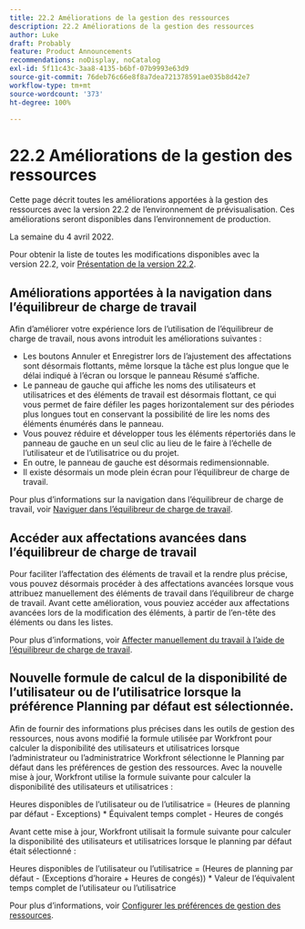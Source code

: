 ```yaml
---
title: 22.2 Améliorations de la gestion des ressources
description: 22.2 Améliorations de la gestion des ressources
author: Luke
draft: Probably
feature: Product Announcements
recommendations: noDisplay, noCatalog
exl-id: 5f11c43c-3aa8-4135-b6bf-07b9993e63d9
source-git-commit: 76deb76c66e8f8a7dea721378591ae035b8d42e7
workflow-type: tm+mt
source-wordcount: '373'
ht-degree: 100%

---
```


# 22.2 Améliorations de la gestion des ressources

Cette page décrit toutes les améliorations apportées à la gestion des ressources avec la version 22.2 de l’environnement de prévisualisation. Ces améliorations seront disponibles dans l’environnement de production.

<!--
<MadCap:conditionalText data-mc-conditions="QuicksilverOrClassic.Draft mode">
in January 2022
</MadCap:conditionalText>
-->

La semaine du 4 avril 2022.

Pour obtenir la liste de toutes les modifications disponibles avec la version 22.2, voir [Présentation de la version 22.2](../../../product-announcements/product-releases/22.2-release-activity/22-2-release-overview.md).

## Améliorations apportées à la navigation dans l’équilibreur de charge de travail

Afin d’améliorer votre expérience lors de l’utilisation de l’équilibreur de charge de travail, nous avons introduit les améliorations suivantes :

* Les boutons Annuler et Enregistrer lors de l’ajustement des affectations sont désormais flottants, même lorsque la tâche est plus longue que le délai indiqué à l’écran ou lorsque le panneau Résumé s’affiche.
* Le panneau de gauche qui affiche les noms des utilisateurs et utilisatrices et des éléments de travail est désormais flottant, ce qui vous permet de faire défiler les pages horizontalement sur des périodes plus longues tout en conservant la possibilité de lire les noms des éléments énumérés dans le panneau.
* Vous pouvez réduire et développer tous les éléments répertoriés dans le panneau de gauche en un seul clic au lieu de le faire à l’échelle de l’utilisateur et de l’utilisatrice ou du projet.
* En outre, le panneau de gauche est désormais redimensionnable.
* Il existe désormais un mode plein écran pour l’équilibreur de charge de travail.

Pour plus d’informations sur la navigation dans l’équilibreur de charge de travail, voir [Naviguer dans l’équilibreur de charge de travail](../../../resource-mgmt/workload-balancer/navigate-the-workload-balancer.md).

## Accéder aux affectations avancées dans l’équilibreur de charge de travail

Pour faciliter l’affectation des éléments de travail et la rendre plus précise, vous pouvez désormais procéder à des affectations avancées lorsque vous attribuez manuellement des éléments de travail dans l’équilibreur de charge de travail. Avant cette amélioration, vous pouviez accéder aux affectations avancées lors de la modification des éléments, à partir de l’en-tête des éléments ou dans les listes.

Pour plus d’informations, voir [Affecter manuellement du travail à l’aide de l’équilibreur de charge de travail](../../../resource-mgmt/workload-balancer/assign-work-in-workload-balancer-manually.md).

## Nouvelle formule de calcul de la disponibilité de l’utilisateur ou de l’utilisatrice lorsque la préférence Planning par défaut est sélectionnée.

Afin de fournir des informations plus précises dans les outils de gestion des ressources, nous avons modifié la formule utilisée par Workfront pour calculer la disponibilité des utilisateurs et utilisatrices lorsque l’administrateur ou l’administratrice Workfront sélectionne le Planning par défaut dans les préférences de gestion des ressources. Avec la nouvelle mise à jour, Workfront utilise la formule suivante pour calculer la disponibilité des utilisateurs et utilisatrices :

Heures disponibles de l’utilisateur ou de l’utilisatrice = (Heures de planning par défaut - Exceptions) &#42; Équivalent temps complet - Heures de congés

Avant cette mise à jour, Workfront utilisait la formule suivante pour calculer la disponibilité des utilisateurs et utilisatrices lorsque le planning par défaut était sélectionné :

Heures disponibles de l’utilisateur ou l’utilisatrice = (Heures de planning par défaut - (Exceptions d’horaire + Heures de congés)) &#42; Valeur de l’équivalent temps complet de l’utilisateur ou l’utilisatrice

Pour plus d’informations, voir [Configurer les préférences de gestion des ressources](../../../administration-and-setup/set-up-workfront/configure-system-defaults/configure-resource-mgmt-preferences.md).

